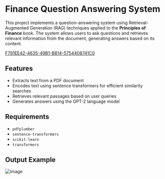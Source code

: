 # Finance Question Answering System


This project implements a question-answering system using Retrieval-Augmented Generation (RAG) techniques applied to the **Principles of Finance** book. The system allows users to ask questions and retrieves relevant information from the document, generating answers based on its content.

[F791EE42-4635-49B1-B814-5754408741C0](https://github.com/user-attachments/assets/c93819fd-a795-4c7c-a83c-087b30a381e2)




## Features

- Extracts text from a PDF document
- Encodes text using sentence transformers for efficient similarity searches
- Retrieves relevant passages based on user queries
- Generates answers using the GPT-2 language model

## Requirements

- `pdfplumber`
- `sentence-transformers`
- `scikit-learn`
- `transformers`

## Output Example
 ![image](https://github.com/user-attachments/assets/5e57ad7f-a56f-4053-a1f0-f16a4401d17b)


